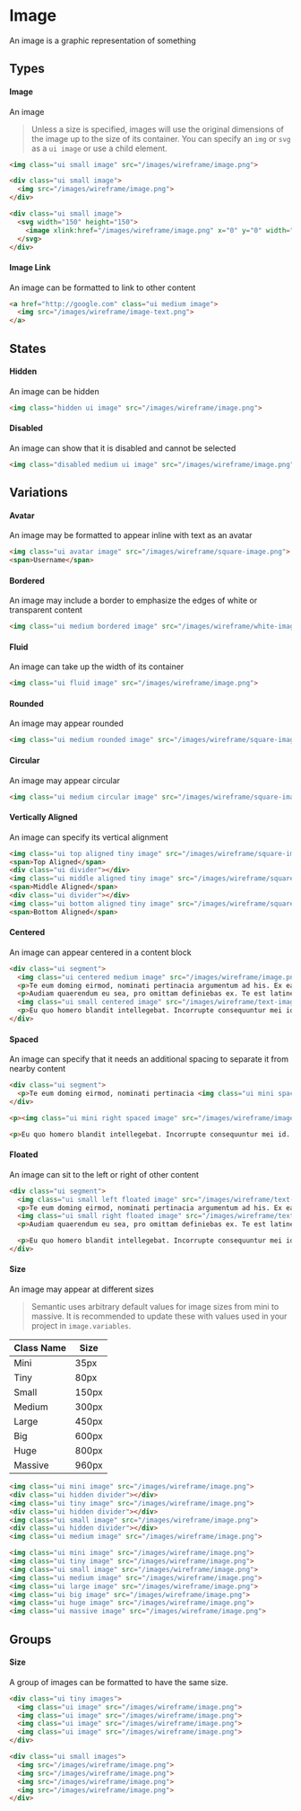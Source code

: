# Image

An image is a graphic representation of something

## Types

#### Image
An image
> Unless a size is specified, images will use the original dimensions of the image up to the size of its container.
> You can specify an `img` or `svg` as a `ui image` or use a child element.
```html
<img class="ui small image" src="/images/wireframe/image.png">
```
```html
<div class="ui small image">
  <img src="/images/wireframe/image.png">
</div>
```
```html
<div class="ui small image">
  <svg width="150" height="150">
    <image xlink:href="/images/wireframe/image.png" x="0" y="0" width="100%" height="100%"></image>
  </svg>
</div>
```

#### Image Link
An image can be formatted to link to other content
```html
<a href="http://google.com" class="ui medium image">
  <img src="/images/wireframe/image-text.png">
</a>
```

## States

#### Hidden
An image can be hidden
```html
<img class="hidden ui image" src="/images/wireframe/image.png">
```

#### Disabled
An image can show that it is disabled and cannot be selected
```html
<img class="disabled medium ui image" src="/images/wireframe/image.png">
```

## Variations

#### Avatar
An image may be formatted to appear inline with text as an avatar
```html
<img class="ui avatar image" src="/images/wireframe/square-image.png">
<span>Username</span>
```

#### Bordered
An image may include a border to emphasize the edges of white or transparent content
```html
<img class="ui medium bordered image" src="/images/wireframe/white-image.png">
```

#### Fluid
An image can take up the width of its container
```html
<img class="ui fluid image" src="/images/wireframe/image.png">
```

#### Rounded
An image may appear rounded
```html
<img class="ui medium rounded image" src="/images/wireframe/square-image.png">
```

#### Circular
An image may appear circular
```html
<img class="ui medium circular image" src="/images/wireframe/square-image.png">
```

#### Vertically Aligned
An image can specify its vertical alignment
```html
<img class="ui top aligned tiny image" src="/images/wireframe/square-image.png">
<span>Top Aligned</span>
<div class="ui divider"></div>
<img class="ui middle aligned tiny image" src="/images/wireframe/square-image.png">
<span>Middle Aligned</span>
<div class="ui divider"></div>
<img class="ui bottom aligned tiny image" src="/images/wireframe/square-image.png">
<span>Bottom Aligned</span>
```

#### Centered
An image can appear centered in a content block
```html
<div class="ui segment">
  <img class="ui centered medium image" src="/images/wireframe/image.png">
  <p>Te eum doming eirmod, nominati pertinacia argumentum ad his. Ex eam alia facete scriptorem, est autem aliquip detraxit at. Usu ocurreret referrentur at, cu epicurei appellantur vix. Cum ea laoreet recteque electram, eos choro alterum definiebas in. Vim dolorum definiebas an. Mei ex natum rebum iisque.</p>
  <p>Audiam quaerendum eu sea, pro omittam definiebas ex. Te est latine definitiones. Quot wisi nulla ex duo. Vis sint solet expetenda ne, his te phaedrum referrentur consectetuer. Id vix fabulas oporteat, ei quo vide phaedrum, vim vivendum maiestatis in.</p>
  <img class="ui small centered image" src="/images/wireframe/text-image.png">
  <p>Eu quo homero blandit intellegebat. Incorrupte consequuntur mei id. Mei ut facer dolores adolescens, no illum aperiri quo, usu odio brute at. Qui te porro electram, ea dico facete utroque quo. Populo quodsi te eam, wisi everti eos ex, eum elitr altera utamur at. Quodsi convenire mnesarchum eu per, quas minimum postulant per id.</p>
</div>
```

#### Spaced
An image can specify that it needs an additional spacing to separate it from nearby content

```html
<div class="ui segment">
  <p>Te eum doming eirmod, nominati pertinacia <img class="ui mini spaced image" src="/images/wireframe/image.png"> argumentum ad his. Ex eam alia facete scriptorem, est autem aliquip detraxit at. Usu ocurreret referrentur at, cu epicurei appellantur vix. Cum ea laoreet recteque electram, eos choro alterum definiebas in. Vim dolorum definiebas an. Mei ex natum rebum iisque.</p>
</div>
```
```html
<p><img class="ui mini right spaced image" src="/images/wireframe/image.png">Audiam quaerendum eu sea, pro omittam definiebas ex. Te est latine definitiones. Quot wisi nulla ex duo. Vis sint solet expetenda ne, his te phaedrum referrentur consectetuer. Id vix fabulas oporteat, ei quo vide phaedrum, vim vivendum maiestatis in.</p>

<p>Eu quo homero blandit intellegebat. Incorrupte consequuntur mei id. Mei ut facer dolores adolescens, no illum aperiri quo, usu odio brute at. Qui te porro electram, ea dico facete utroque quo. Populo quodsi te eam, wisi everti eos ex, eum elitr altera utamur at. Quodsi convenire mnesarchum eu per, quas minimum postulant per id.<img class="ui mini left spaced image" src="/images/wireframe/image.png"></p>
```

#### Floated
An image can sit to the left or right of other content
```html
<div class="ui segment">
  <img class="ui small left floated image" src="/images/wireframe/text-image.png">
  <p>Te eum doming eirmod, nominati pertinacia argumentum ad his. Ex eam alia facete scriptorem, est autem aliquip detraxit at. Usu ocurreret referrentur at, cu epicurei appellantur vix. Cum ea laoreet recteque electram, eos choro alterum definiebas in. Vim dolorum definiebas an. Mei ex natum rebum iisque.</p>
  <img class="ui small right floated image" src="/images/wireframe/text-image.png">
  <p>Audiam quaerendum eu sea, pro omittam definiebas ex. Te est latine definitiones. Quot wisi nulla ex duo. Vis sint solet expetenda ne, his te phaedrum referrentur consectetuer. Id vix fabulas oporteat, ei quo vide phaedrum, vim vivendum maiestatis in.</p>

  <p>Eu quo homero blandit intellegebat. Incorrupte consequuntur mei id. Mei ut facer dolores adolescens, no illum aperiri quo, usu odio brute at. Qui te porro electram, ea dico facete utroque quo. Populo quodsi te eam, wisi everti eos ex, eum elitr altera utamur at. Quodsi convenire mnesarchum eu per, quas minimum postulant per id.</p>
</div>
```

#### Size
An image may appear at different sizes
> Semantic uses arbitrary default values for image sizes from mini to massive. It is recommended to update these with values used in your project in `image.variables`.

| Class Name | Size |
|---|---|
| Mini | 35px |
| Tiny | 80px |
| Small | 150px |
| Medium | 300px |
| Large | 450px |
| Big | 600px |
| Huge | 800px |
| Massive | 960px |

```html
<img class="ui mini image" src="/images/wireframe/image.png">
<div class="ui hidden divider"></div>
<img class="ui tiny image" src="/images/wireframe/image.png">
<div class="ui hidden divider"></div>
<img class="ui small image" src="/images/wireframe/image.png">
<div class="ui hidden divider"></div>
<img class="ui medium image" src="/images/wireframe/image.png">
```
```html
<img class="ui mini image" src="/images/wireframe/image.png">
<img class="ui tiny image" src="/images/wireframe/image.png">
<img class="ui small image" src="/images/wireframe/image.png">
<img class="ui medium image" src="/images/wireframe/image.png">
<img class="ui large image" src="/images/wireframe/image.png">
<img class="ui big image" src="/images/wireframe/image.png">
<img class="ui huge image" src="/images/wireframe/image.png">
<img class="ui massive image" src="/images/wireframe/image.png">
```

## Groups

#### Size
A group of images can be formatted to have the same size.
```html
<div class="ui tiny images">
  <img class="ui image" src="/images/wireframe/image.png">
  <img class="ui image" src="/images/wireframe/image.png">
  <img class="ui image" src="/images/wireframe/image.png">
  <img class="ui image" src="/images/wireframe/image.png">
</div>
```
```html
<div class="ui small images">
  <img src="/images/wireframe/image.png">
  <img src="/images/wireframe/image.png">
  <img src="/images/wireframe/image.png">
  <img src="/images/wireframe/image.png">
</div>
```
